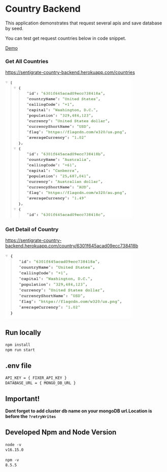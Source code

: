# Country Backend

This application demonstrates that request several apis and save database by seed.

You can test get request countries below in code snippet.

[Demo](https://sentigrate-country-backend.herokuapp.com/countries)

### Get All Countries

https://sentigrate-country-backend.herokuapp.com/countries

<img src="../images/api.png" alt="countries backend image" width="400"/>

### Get Detail of Country

https://sentigrate-country-backend.herokuapp.com/country/6301f645acad09ecc738418b

<img src="../images/single-country.png" alt="country detail backend image" width="400"/>

## Run locally

```shell
npm install
npm run start
```

## .env file

```shell
API_KEY = { FIXER_API_KEY }
DATABASE_URL = { MONGO_DB_URL }
```

## Important!

**Dont forget to add cluster db name on your mongoDB url.Location is before the `?retryWrites`**

## Developed Npm and Node Version

```
node -v
v16.15.0

npm -v
8.5.5
```
